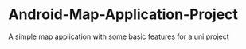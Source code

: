# Android-Map-Application-Project
A simple map application with some basic features for a uni project
